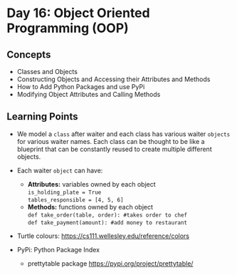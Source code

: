 # Day 16: Object Oriented Programming (OOP)
## Concepts
* Classes and Objects
* Constructing Objects and Accessing their Attributes and Methods
* How to Add Python Packages and use PyPi
* Modifying Object Attributes and Calling Methods

## Learning Points
* We model a ```class``` after waiter and each class has various waiter ```objects``` for various waiter names. Each class can be thought to be like a blueprint that can be constantly reused to create multiple different objects. 
* Each waiter ```object``` can have:
  * **Attributes:** variables owned by each object\
    ```is_holding_plate = True```\
    ```tables_responsible = [4, 5, 6]```
  * **Methods:** functions owned by each object\
    ```def take_order(table, order): #takes order to chef```\
    ```def take_payment(amount): #add money to restaurant```
    
* Turtle colours: https://cs111.wellesley.edu/reference/colors
* PyPi: Python Package Index
  * prettytable package https://pypi.org/project/prettytable/
